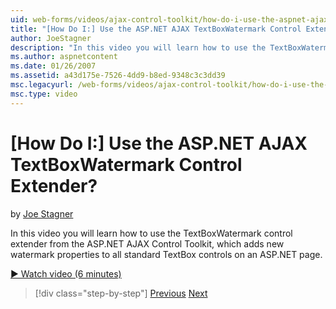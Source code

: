 ```yaml
---
uid: web-forms/videos/ajax-control-toolkit/how-do-i-use-the-aspnet-ajax-textboxwatermark-control-extender
title: "[How Do I:] Use the ASP.NET AJAX TextBoxWatermark Control Extender? | Microsoft Docs"
author: JoeStagner
description: "In this video you will learn how to use the TextBoxWatermark control extender from the ASP.NET AJAX Control Toolkit, which adds new watermark properties to a..."
ms.author: aspnetcontent
ms.date: 01/26/2007
ms.assetid: a43d175e-7526-4dd9-b8ed-9348c3c3dd39
msc.legacyurl: /web-forms/videos/ajax-control-toolkit/how-do-i-use-the-aspnet-ajax-textboxwatermark-control-extender
msc.type: video
---
```

[How Do I:] Use the ASP.NET AJAX TextBoxWatermark Control Extender?
====================
by [Joe Stagner](https://github.com/JoeStagner)

In this video you will learn how to use the TextBoxWatermark control extender from the ASP.NET AJAX Control Toolkit, which adds new watermark properties to all standard TextBox controls on an ASP.NET page.

[&#9654; Watch video (6 minutes)](https://channel9.msdn.com/Blogs/ASP-NET-Site-Videos/how-do-i-use-the-aspnet-ajax-textboxwatermark-control-extender)

> [!div class="step-by-step"]
> [Previous](how-do-i-use-the-aspnet-ajax-cascadingdropdown-control-extender.md)
> [Next](how-do-i-use-the-aspnet-ajax-popup-control-extender.md)
